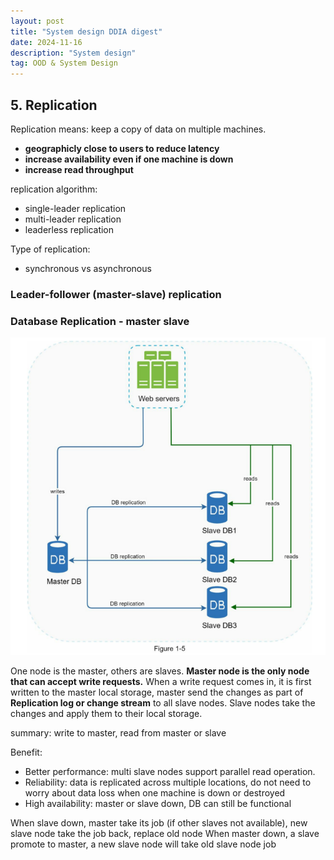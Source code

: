 ```yaml
---
layout: post
title: "System design DDIA digest"
date: 2024-11-16
description: "System design"
tag: OOD & System Design
---
```


## 5. Replication

Replication means: keep a copy of data on multiple machines.

- **geographicly close to users to reduce latency**
- **increase availability even if one machine is down**
- **increase read throughput**

replication algorithm:

- single-leader replication
- multi-leader replication
- leaderless replication

Type of replication:

- synchronous vs asynchronous

### Leader-follower (master-slave) replication

### Database Replication - master slave

<img src="/images/System-Design/DB_replication.png">

One node is the master, others are slaves. **Master node is the only node that can accept write requests.** When a write request comes in, it is first written to the master local storage, master send the changes as part of **Replication log or change stream** to all slave nodes. Slave nodes take the changes and apply them to their local storage.

summary:
write to master, read from master or slave

Benefit:

- Better performance: multi slave nodes support parallel read operation.
- Reliability: data is replicated across multiple locations, do not need to worry about data loss when one machine is down or destroyed
- High availability: master or slave down, DB can still be functional

When slave down, master take its job (if other slaves not available), new slave node take the job back, replace old node
When master down, a slave promote to master, a new slave node will take old slave node job
